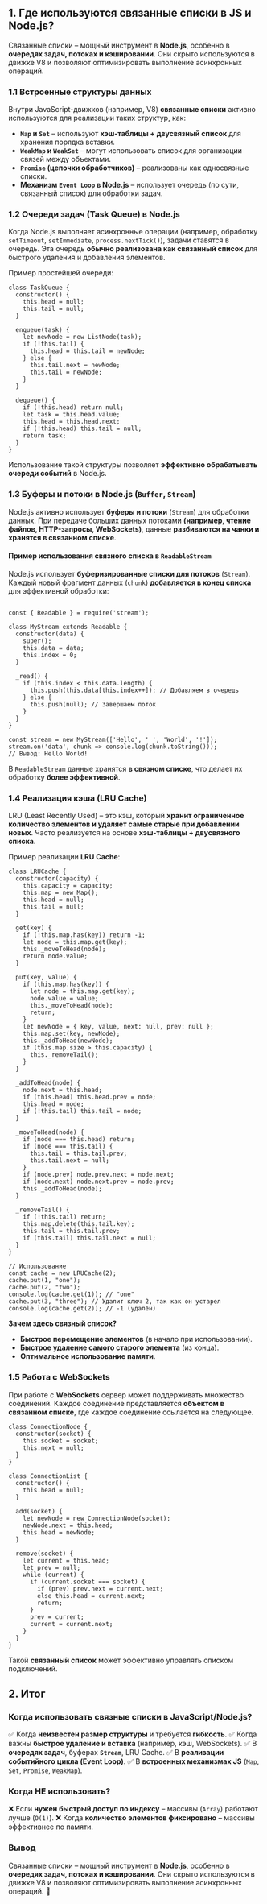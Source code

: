 ## **1. Где используются связанные списки в JS и Node.js?**

Связанные списки – мощный инструмент в **Node.js**, особенно в **очередях задач, потоках и кэшировании**. Они скрыто используются в движке V8 и позволяют оптимизировать выполнение асинхронных операций.

### **1.1 Встроенные структуры данных**

Внутри JavaScript-движков (например, V8) **связанные списки** активно используются для реализации таких структур, как:

* **`Map` и `Set`** – используют **хэш-таблицы + двусвязный список** для хранения порядка вставки.
* **`WeakMap` и `WeakSet`** – могут использовать список для организации связей между объектами.
* **`Promise` (цепочки обработчиков)** – реализованы как односвязные списки.
* **Механизм `Event Loop` в Node.js** – использует очередь (по сути, связанный список) для обработки задач.

### **1.2 Очереди задач (Task Queue) в Node.js**

Когда Node.js выполняет асинхронные операции (например, обработку `setTimeout`, `setImmediate`, `process.nextTick()`), задачи ставятся в очередь.
Эта очередь **обычно реализована как связанный список** для быстрого удаления и добавления элементов.

Пример простейшей очереди:

```
class TaskQueue {
  constructor() {
    this.head = null;
    this.tail = null;
  }

  enqueue(task) {
    let newNode = new ListNode(task);
    if (!this.tail) {
      this.head = this.tail = newNode;
    } else {
      this.tail.next = newNode;
      this.tail = newNode;
    }
  }

  dequeue() {
    if (!this.head) return null;
    let task = this.head.value;
    this.head = this.head.next;
    if (!this.head) this.tail = null;
    return task;
  }
}

```

Использование такой структуры позволяет **эффективно обрабатывать очереди событий** в Node.js.

### **1.3 Буферы и потоки в Node.js (`Buffer`, `Stream`)**

Node.js активно использует **буферы и потоки** (`Stream`) для обработки данных.
При передаче больших данных потоками **(например, чтение файлов, HTTP-запросы, WebSockets)**,
данные **разбиваются на чанки и хранятся в связанном списке**.

#### **Пример использования связного списка в `ReadableStream`**

Node.js использует **буферизированные списки для потоков** (`Stream`).
Каждый новый фрагмент данных (`chunk`) **добавляется в конец списка** для эффективной обработки:

```

const { Readable } = require('stream');

class MyStream extends Readable {
  constructor(data) {
    super();
    this.data = data;
    this.index = 0;
  }

  _read() {
    if (this.index < this.data.length) {
      this.push(this.data[this.index++]); // Добавляем в очередь
    } else {
      this.push(null); // Завершаем поток
    }
  }
}

const stream = new MyStream(['Hello', ' ', 'World', '!']);
stream.on('data', chunk => console.log(chunk.toString())); 
// Вывод: Hello World!

```

</button></span></div></div></div><div class="overflow-y-auto p-4" dir="ltr"></div></div></pre>

В `ReadableStream` данные хранятся **в связном списке**, что делает их обработку **более эффективной**.

### **1.4 Реализация кэша (LRU Cache)**

LRU (Least Recently Used) – это кэш, который **хранит ограниченное количество элементов и удаляет самые старые при добавлении новых**.
Часто реализуется на основе **хэш-таблицы + двусвязного списка**.

Пример реализации **LRU Cache**:

```
class LRUCache {
  constructor(capacity) {
    this.capacity = capacity;
    this.map = new Map();
    this.head = null;
    this.tail = null;
  }

  get(key) {
    if (!this.map.has(key)) return -1;
    let node = this.map.get(key);
    this._moveToHead(node);
    return node.value;
  }

  put(key, value) {
    if (this.map.has(key)) {
      let node = this.map.get(key);
      node.value = value;
      this._moveToHead(node);
      return;
    }
    let newNode = { key, value, next: null, prev: null };
    this.map.set(key, newNode);
    this._addToHead(newNode);
    if (this.map.size > this.capacity) {
      this._removeTail();
    }
  }

  _addToHead(node) {
    node.next = this.head;
    if (this.head) this.head.prev = node;
    this.head = node;
    if (!this.tail) this.tail = node;
  }

  _moveToHead(node) {
    if (node === this.head) return;
    if (node === this.tail) {
      this.tail = this.tail.prev;
      this.tail.next = null;
    }
    if (node.prev) node.prev.next = node.next;
    if (node.next) node.next.prev = node.prev;
    this._addToHead(node);
  }

  _removeTail() {
    if (!this.tail) return;
    this.map.delete(this.tail.key);
    this.tail = this.tail.prev;
    if (this.tail) this.tail.next = null;
  }
}

// Использование
const cache = new LRUCache(2);
cache.put(1, "one");
cache.put(2, "two");
console.log(cache.get(1)); // "one"
cache.put(3, "three"); // Удалит ключ 2, так как он устарел
console.log(cache.get(2)); // -1 (удалён)

```

**Зачем здесь связный список?**

* **Быстрое перемещение элементов** (в начало при использовании).
* **Быстрое удаление самого старого элемента** (из конца).
* **Оптимальное использование памяти**.

### **1.5 Работа с WebSockets**

При работе с **WebSockets** сервер может поддерживать множество соединений.
Каждое соединение представляется **объектом в связанном списке**, где каждое соединение ссылается на следующее.

```
class ConnectionNode {
  constructor(socket) {
    this.socket = socket;
    this.next = null;
  }
}

class ConnectionList {
  constructor() {
    this.head = null;
  }

  add(socket) {
    let newNode = new ConnectionNode(socket);
    newNode.next = this.head;
    this.head = newNode;
  }

  remove(socket) {
    let current = this.head;
    let prev = null;
    while (current) {
      if (current.socket === socket) {
        if (prev) prev.next = current.next;
        else this.head = current.next;
        return;
      }
      prev = current;
      current = current.next;
    }
  }
}

```

Такой **связанный список** может эффективно управлять списком подключений.

## **2. Итог**

### **Когда использовать связные списки в JavaScript/Node.js?**

✅ Когда **неизвестен размер структуры** и требуется **гибкость**.
✅ Когда важны **быстрое удаление и вставка** (например, кэш, WebSockets).
✅ В **очередях задач**, буферах **`Stream`**, LRU Cache.
✅ В **реализации событийного цикла (Event Loop)**.
✅ В **встроенных механизмах JS** (`Map`, `Set`, `Promise`, `WeakMap`).

### **Когда НЕ использовать?**

❌ Если **нужен быстрый доступ по индексу** – массивы (`Array`) работают лучше (`O(1)`).
❌ Когда **количество элементов фиксировано** – массивы эффективнее по памяти.

### **Вывод**

Связанные списки – мощный инструмент в **Node.js**, особенно в **очередях задач, потоках и кэшировании**. Они скрыто используются в движке V8 и позволяют оптимизировать выполнение асинхронных операций. 🚀
